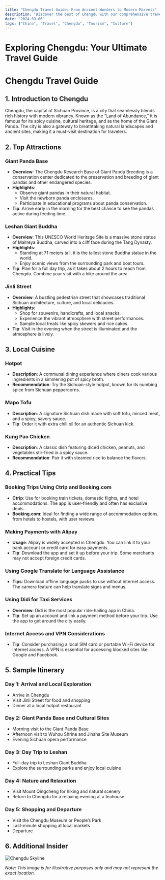 ```yaml
---
title: "Chengdu Travel Guide: From Ancient Wonders to Modern Marvels"
description: "Discover the best of Chengdu with our comprehensive travel guide. Explore top attractions, savor local cuisine, and get insider tips for an unforgettable Chinese adventure."
date: "2024-09-06"
tags: ["China", "Travel", "Chengdu", "Tourism", "Culture"]
---
```


# Exploring Chengdu: Your Ultimate Travel Guide

# Chengdu Travel Guide

## 1. Introduction to Chengdu
Chengdu, the capital of Sichuan Province, is a city that seamlessly blends rich history with modern vibrancy. Known as the "Land of Abundance," it is famous for its spicy cuisine, cultural heritage, and as the home of the Giant Panda. The city is also a gateway to breathtaking natural landscapes and ancient sites, making it a must-visit destination for travelers.

## 2. Top Attractions

### Giant Panda Base
- **Overview**: The Chengdu Research Base of Giant Panda Breeding is a conservation center dedicated to the preservation and breeding of giant pandas and other endangered species.
- **Highlights**:
  - Observe giant pandas in their natural habitat.
  - Visit the newborn panda enclosures.
  - Participate in educational programs about panda conservation.
- **Tip**: Arrive early in the morning for the best chance to see the pandas active during feeding time.

### Leshan Giant Buddha
- **Overview**: This UNESCO World Heritage Site is a massive stone statue of Maitreya Buddha, carved into a cliff face during the Tang Dynasty.
- **Highlights**:
  - Standing at 71 meters tall, it is the tallest stone Buddha statue in the world.
  - Enjoy scenic views from the surrounding park and boat tours.
- **Tip**: Plan for a full day trip, as it takes about 2 hours to reach from Chengdu. Combine your visit with a hike around the area.

### Jinli Street
- **Overview**: A bustling pedestrian street that showcases traditional Sichuan architecture, culture, and local delicacies.
- **Highlights**:
  - Shop for souvenirs, handicrafts, and local snacks.
  - Experience the vibrant atmosphere with street performances.
  - Sample local treats like spicy skewers and rice cakes.
- **Tip**: Visit in the evening when the street is illuminated and the atmosphere is lively.

## 3. Local Cuisine

### Hotpot
- **Description**: A communal dining experience where diners cook various ingredients in a simmering pot of spicy broth.
- **Recommendation**: Try the Sichuan-style hotpot, known for its numbing spice from Sichuan peppercorns.

### Mapo Tofu
- **Description**: A signature Sichuan dish made with soft tofu, minced meat, and a spicy, savory sauce.
- **Tip**: Order it with extra chili oil for an authentic Sichuan kick.

### Kung Pao Chicken
- **Description**: A classic dish featuring diced chicken, peanuts, and vegetables stir-fried in a spicy sauce.
- **Recommendation**: Pair it with steamed rice to balance the flavors.

## 4. Practical Tips

### Booking Trips Using Ctrip and Booking.com
- **Ctrip**: Use for booking train tickets, domestic flights, and hotel accommodations. The app is user-friendly and often has exclusive deals.
- **Booking.com**: Ideal for finding a wide range of accommodation options, from hotels to hostels, with user reviews.

### Making Payments with Alipay
- **Usage**: Alipay is widely accepted in Chengdu. You can link it to your bank account or credit card for easy payments.
- **Tip**: Download the app and set it up before your trip. Some merchants may not accept foreign credit cards.

### Using Google Translate for Language Assistance
- **Tips**: Download offline language packs to use without internet access. The camera feature can help translate signs and menus.

### Using Didi for Taxi Services
- **Overview**: Didi is the most popular ride-hailing app in China.
- **Tip**: Set up an account and link a payment method before your trip. Use the app to get around the city easily.

### Internet Access and VPN Considerations
- **Tip**: Consider purchasing a local SIM card or portable Wi-Fi device for internet access. A VPN is essential for accessing blocked sites like Google and Facebook.

## 5. Sample Itinerary

### Day 1: Arrival and Local Exploration
- Arrive in Chengdu
- Visit Jinli Street for food and shopping
- Dinner at a local hotpot restaurant

### Day 2: Giant Panda Base and Cultural Sites
- Morning visit to the Giant Panda Base
- Afternoon visit to Wuhou Shrine and Jinsha Site Museum
- Evening Sichuan opera performance

### Day 3: Day Trip to Leshan
- Full-day trip to Leshan Giant Buddha
- Explore the surrounding parks and enjoy local cuisine

### Day 4: Nature and Relaxation
- Visit Mount Qingcheng for hiking and natural scenery
- Return to Chengdu for a relaxing evening at a teahouse

### Day 5: Shopping and Departure
- Visit the Chengdu Museum or People’s Park
- Last-minute shopping at local markets
- Departure

## 6. Additional Insider

<img src="https://source.unsplash.com/1600x900/?Chengdu,cityscape" alt="Chengdu Skyline" loading="lazy">

*Note: This image is for illustrative purposes only and may not represent the exact location.*

